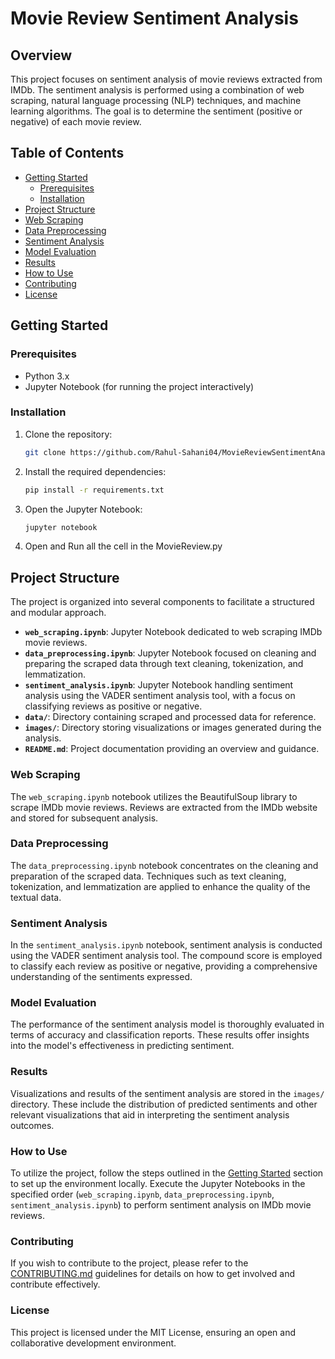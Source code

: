 # Movie Review Sentiment Analysis

## Overview

This project focuses on sentiment analysis of movie reviews extracted from IMDb. The sentiment analysis is performed using a combination of web scraping, natural language processing (NLP) techniques, and machine learning algorithms. The goal is to determine the sentiment (positive or negative) of each movie review.

## Table of Contents

- [Getting Started](#getting-started)
  - [Prerequisites](#prerequisites)
  - [Installation](#installation)
- [Project Structure](#project-structure)
- [Web Scraping](#web-scraping)
- [Data Preprocessing](#data-preprocessing)
- [Sentiment Analysis](#sentiment-analysis)
- [Model Evaluation](#model-evaluation)
- [Results](#results)
- [How to Use](#how-to-use)
- [Contributing](#contributing)
- [License](#license)

## Getting Started

### Prerequisites

- Python 3.x
- Jupyter Notebook (for running the project interactively)

### Installation

1. Clone the repository:

    ```bash
    git clone https://github.com/Rahul-Sahani04/MovieReviewSentimentAnalysis.git
    ```
2. Install the required dependencies:

    ```bash
    pip install -r requirements.txt
    ```
3. Open the Jupyter Notebook:

    ```bash
    jupyter notebook
    ```

4. Open and Run all the cell in the MovieReview.py


## Project Structure

The project is organized into several components to facilitate a structured and modular approach.

- **`web_scraping.ipynb`**: Jupyter Notebook dedicated to web scraping IMDb movie reviews.
- **`data_preprocessing.ipynb`**: Jupyter Notebook focused on cleaning and preparing the scraped data through text cleaning, tokenization, and lemmatization.
- **`sentiment_analysis.ipynb`**: Jupyter Notebook handling sentiment analysis using the VADER sentiment analysis tool, with a focus on classifying reviews as positive or negative.
- **`data/`**: Directory containing scraped and processed data for reference.
- **`images/`**: Directory storing visualizations or images generated during the analysis.
- **`README.md`**: Project documentation providing an overview and guidance.

### Web Scraping

The `web_scraping.ipynb` notebook utilizes the BeautifulSoup library to scrape IMDb movie reviews. Reviews are extracted from the IMDb website and stored for subsequent analysis.

### Data Preprocessing

The `data_preprocessing.ipynb` notebook concentrates on the cleaning and preparation of the scraped data. Techniques such as text cleaning, tokenization, and lemmatization are applied to enhance the quality of the textual data.

### Sentiment Analysis

In the `sentiment_analysis.ipynb` notebook, sentiment analysis is conducted using the VADER sentiment analysis tool. The compound score is employed to classify each review as positive or negative, providing a comprehensive understanding of the sentiments expressed.

### Model Evaluation

The performance of the sentiment analysis model is thoroughly evaluated in terms of accuracy and classification reports. These results offer insights into the model's effectiveness in predicting sentiment.

### Results

Visualizations and results of the sentiment analysis are stored in the `images/` directory. These include the distribution of predicted sentiments and other relevant visualizations that aid in interpreting the sentiment analysis outcomes.

### How to Use

To utilize the project, follow the steps outlined in the [Getting Started](#getting-started) section to set up the environment locally. Execute the Jupyter Notebooks in the specified order (`web_scraping.ipynb`, `data_preprocessing.ipynb`, `sentiment_analysis.ipynb`) to perform sentiment analysis on IMDb movie reviews.

### Contributing

If you wish to contribute to the project, please refer to the [CONTRIBUTING.md](CONTRIBUTING.md) guidelines for details on how to get involved and contribute effectively.

### License

This project is licensed under the MIT License, ensuring an open and collaborative development environment.
